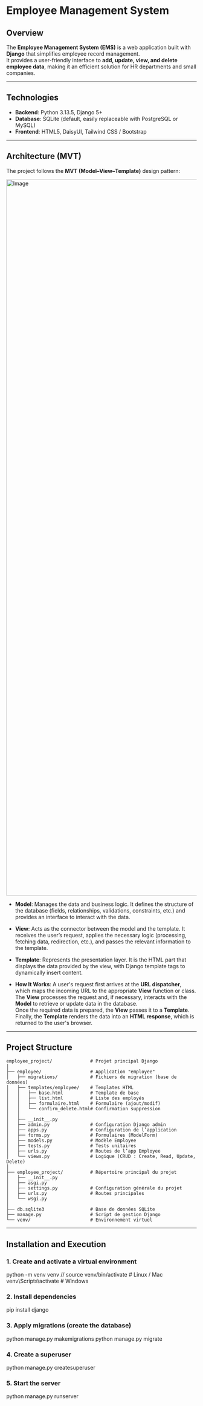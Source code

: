 #  Employee Management System  

##  Overview  
The **Employee Management System (EMS)** is a web application built with **Django** that simplifies employee record management.  
It provides a user-friendly interface to **add, update, view, and delete employee data**, making it an efficient solution for HR departments and small companies.  

---

##  Technologies  
- **Backend**: Python 3.13.5, Django 5+  
- **Database**: SQLite (default, easily replaceable with PostgreSQL or MySQL)  
- **Frontend**: HTML5, DaisyUI, Tailwind CSS / Bootstrap  
  
---

##  Architecture (MVT)  
The project follows the **MVT (Model–View–Template)** design pattern:
  
  <img width="5704" height="1895" alt="Image" src="https://github.com/user-attachments/assets/ee42827a-e771-4ac7-a752-617a177ff73a" /> 

- **Model**: Manages the data and business logic. It defines the structure of the database (fields, relationships, validations, constraints, etc.) and provides an interface to interact with the data.

- **View**: Acts as the connector between the model and the template. It receives the user’s request, applies the necessary logic (processing, fetching data, redirection, etc.), and passes the relevant information to the template.

- **Template**: Represents the presentation layer. It is the HTML part that displays the data provided by the view, with Django template tags to dynamically insert content.

- **How It Works**:
A user's request first arrives at the **URL dispatcher**, which maps the incoming URL to the appropriate **View** function or class.  
The **View** processes the request and, if necessary, interacts with the **Model** to retrieve or update data in the database.  
Once the required data is prepared, the **View** passes it to a **Template**.  
Finally, the **Template** renders the data into an **HTML response**, which is returned to the user's browser.

---

##  Project Structure

```plaintext
employee_project/              # Projet principal Django
│
├── employee/                  # Application "employee"
│   ├── migrations/            # Fichiers de migration (base de données)
│   ├── templates/employee/    # Templates HTML
│   │   ├── base.html          # Template de base
│   │   ├── list.html          # Liste des employés
│   │   ├── formulaire.html    # Formulaire (ajout/modif)
│   │   └── confirm_delete.html# Confirmation suppression
│   │
│   ├── __init__.py
│   ├── admin.py               # Configuration Django admin
│   ├── apps.py                # Configuration de l’application
│   ├── forms.py               # Formulaires (ModelForm)
│   ├── models.py              # Modèle Employee
│   ├── tests.py               # Tests unitaires
│   ├── urls.py                # Routes de l’app Employee
│   └── views.py               # Logique (CRUD : Create, Read, Update, Delete)
│
├── employee_project/          # Répertoire principal du projet
│   ├── __init__.py
│   ├── asgi.py
│   ├── settings.py            # Configuration générale du projet
│   ├── urls.py                # Routes principales
│   └── wsgi.py
│
├── db.sqlite3                 # Base de données SQLite
├── manage.py                  # Script de gestion Django
└── venv/                      # Environnement virtuel
```
---

##  Installation and Execution

### 1. Create and activate a virtual environment
python -m venv venv //
source venv/bin/activate  # Linux / Mac
venv\Scripts\activate     # Windows


### 2. Install dependencies
pip install django

### 3. Apply migrations (create the database)
python manage.py makemigrations
python manage.py migrate

### 4. Create a superuser
python manage.py createsuperuser

### 5. Start the server
python manage.py runserver




